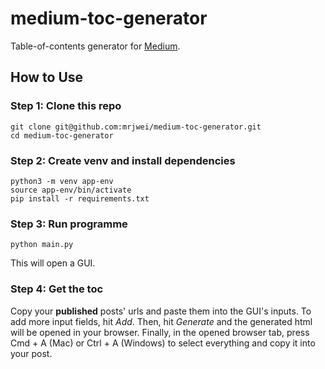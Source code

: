 # medium-toc-generator
Table-of-contents generator for [Medium](https://medium.com/).

## How to Use

### Step 1: Clone this repo
```
git clone git@github.com:mrjwei/medium-toc-generator.git
cd medium-toc-generator
```

### Step 2: Create venv and install dependencies
```
python3 -m venv app-env
source app-env/bin/activate
pip install -r requirements.txt
```

### Step 3: Run programme
```
python main.py
```
This will open a GUI.

### Step 4: Get the toc
Copy your **published** posts' urls and paste them into the GUI's inputs.
To add more input fields, hit *Add*.
Then, hit *Generate* and the generated html will be opened in your browser.
Finally, in the opened browser tab, press Cmd + A (Mac) or Ctrl + A (Windows) to select everything and copy it into your post.


